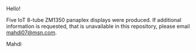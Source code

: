 Hello!

Five IoT 8-tube ZM1350 panaplex displays were produced. If additional information is requested, that is unavailable in this repository, please email mahdi07@msn.com. 

Mahdi
